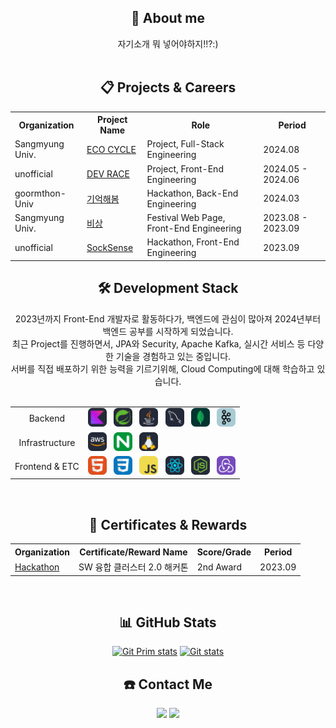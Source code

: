 <div align="center">
  <h2>🧐 About me</h2>
자기소개 뭐 넣어야하지!!?:)<br/>
</div>

<br/>

<div align="center">
    <h2>📋 Projects & Careers</h2>
  <table>
    <tr>
      <th>Organization</th>
      <th>Project Name</th>
      <th>Role</th>
      <th>Period</th>
    </tr>
    <tr>
      <td>Sangmyung Univ.</td>
      <td><a href="https://github.com/eco-cycle">ECO CYCLE</a></td>
      <td>Project, Full-Stack Engineering</td>
      <td>2024.08</td>
    </tr>
    <tr>
      <td>unofficial</td>
      <td><a href="https://github.com/Dev-Race">DEV RACE</a></td>
      <td>Project, Front-End Engineering</td>
      <td>2024.05 - 2024.06</td>
    </tr>
    <tr>
      <td>goormthon-Univ</td>
      <td><a href="https://github.com/goormthon-Univ/2024_BEOTKKOTTHON_TEAM_33_BE">기억해봄</a></td>
      <td>Hackathon, Back-End Engineering</td>
      <td>2024.03</td>
    </tr>
    <tr>
      <td>Sangmyung Univ.</td>
      <td><a href="https://github.com/zzangjyj0818/2023_Sangmyung_Festa_FE">비상</a></td>
      <td>Festival Web Page, Front-End Engineering</td>
      <td>2023.08 - 2023.09</td>
    </tr>
    <tr>
      <td>unofficial</td>
      <td><a href="https://github.com/2023-Hackathon-TeamSMUD">SockSense</a></td>
      <td>Hackathon, Front-End Engineering</td>
      <td>2023.09</td>
    </tr>
  </table>
</div>


<div align="center">
  <h2>🛠 Development Stack</h2>
  2023년까지 Front-End 개발자로 활동하다가, 백엔드에 관심이 많아져 2024년부터 백엔드 공부를 시작하게 되었습니다.<br/>
  최근 Project를 진행하면서, JPA와 Security, Apache Kafka, 실시간 서비스 등 다양한 기술을 경험하고 있는 중입니다.<br/>
  서버를 직접 배포하기 위한 능력을 기르기위해, Cloud Computing에 대해 학습하고 있습니다.<br/><br/>
  <table>
    <tr>
      <td align="center">Backend</td>
      <td>
        <div align="center">
          <img alt="Kotlin" width="30px" src="https://raw.githubusercontent.com/zzangjyj0818/Github_User_Content/250d0ac27c7cfd8418823d26a74822e206f28d13/Kotlin-Dark.svg" />
          &nbsp;
          <img alt="SpringBoot" width="30px" src="https://raw.githubusercontent.com/zzangjyj0818/Github_User_Content/250d0ac27c7cfd8418823d26a74822e206f28d13/Spring-Dark.svg" />
          &nbsp;
          <img alt="Java" width="30px" src="https://raw.githubusercontent.com/zzangjyj0818/Github_User_Content/250d0ac27c7cfd8418823d26a74822e206f28d13/Java-Dark.svg" />
          &nbsp;
          <img alt="MySQL" width="30px" src="https://raw.githubusercontent.com/zzangjyj0818/Github_User_Content/250d0ac27c7cfd8418823d26a74822e206f28d13/MySQL-Dark.svg" />
          &nbsp;
          <img alt="MongoDB" width="30px" src="https://raw.githubusercontent.com/zzangjyj0818/Github_User_Content/250d0ac27c7cfd8418823d26a74822e206f28d13/MongoDB.svg" />
          &nbsp;
          <img alt="Kafka" width="30px" src="https://raw.githubusercontent.com/zzangjyj0818/Github_User_Content/250d0ac27c7cfd8418823d26a74822e206f28d13/Kafka.svg" />
          <br/>
        </div>
      </td>
    </tr>
    <tr>
      <td align="center">Infrastructure</td>
      <td>
          <div>
            <img alt="AWS" width="30px" src="https://raw.githubusercontent.com/zzangjyj0818/Github_User_Content/250d0ac27c7cfd8418823d26a74822e206f28d13/AWS-Dark.svg" />
            &nbsp;
            <img alt="Nginx" width="30px" src="https://raw.githubusercontent.com/zzangjyj0818/Github_User_Content/250d0ac27c7cfd8418823d26a74822e206f28d13/Nginx.svg" />
            &nbsp;
            <img alt="Linux" width="30px" src="https://raw.githubusercontent.com/zzangjyj0818/Github_User_Content/250d0ac27c7cfd8418823d26a74822e206f28d13/Linux-Dark.svg" />
            &nbsp;
            <br/>
        </div>
      </td>
    </tr>
    <tr>
      <td align="center">Frontend & ETC</td>
      <td>
        <div>
          <img alt="HTML" width="30px" src="https://raw.githubusercontent.com/zzangjyj0818/Github_User_Content/250d0ac27c7cfd8418823d26a74822e206f28d13/HTML.svg" />
          &nbsp;
          <img alt="CSS" width="30px" src="https://raw.githubusercontent.com/zzangjyj0818/Github_User_Content/250d0ac27c7cfd8418823d26a74822e206f28d13/CSS.svg" />
          &nbsp;
          <img alt="JavaScript" width="30px" src="https://raw.githubusercontent.com/zzangjyj0818/Github_User_Content/250d0ac27c7cfd8418823d26a74822e206f28d13/JavaScript.svg" />
          &nbsp;
          <img alt="React" width="30px" src="https://raw.githubusercontent.com/zzangjyj0818/Github_User_Content/250d0ac27c7cfd8418823d26a74822e206f28d13/React-Dark.svg" />
          &nbsp;
          <img alt="NodeJS" width="30px" src="https://raw.githubusercontent.com/zzangjyj0818/Github_User_Content/250d0ac27c7cfd8418823d26a74822e206f28d13/NodeJS-Dark.svg" />
          &nbsp;
          <img alt="Redux" width="30px" src="https://raw.githubusercontent.com/zzangjyj0818/Github_User_Content/250d0ac27c7cfd8418823d26a74822e206f28d13/Redux.svg" />
          <br/>
        </div>
      </td>
    </tr>
  </table>
</div>
<br/>

<div align="center">
  <h2>🏅 Certificates & Rewards</h2>
  <table>
    <tr>
      <th>Organization</th>
      <th>Certificate/Reward Name</th>
      <th>Score/Grade</th>
      <th>Period</th>
    </tr>
    <tr>
      <td><a href="https://github.com/2023-Hackathon-TeamSMUD">Hackathon</a></td>
      <td>SW 융합 클러스터 2.0 해커톤</td>
      <td>2nd Award</td>
      <td>2023.09</td>
    </tr>
  </table>
</div>
<br/>

<div align="center">
  <h2>📊 GitHub Stats</h2>
  <a href="#"><img src="https://github-readme-stats.vercel.app/api/top-langs/?username=zzangjyj0818&layout=compact&hide=issues" alt="Git Prim stats" height="160px" /></a>
  <a href="#"><img src="https://github-readme-stats.vercel.app/api?username=zzangjyj0818" alt="Git stats" height="160px" /></a>
  <br/>
  <h2>☎️ Contact Me</h2>
  <a href="https://www.instagram.com/im_y._.jae/"><img src="https://img.shields.io/badge/Instagram-E4405F?style=flat-square&logo=Instagram&logoColor=white&link=https://www.instagram.com/im_y._.jae/"/></a>
  <a href="mailto:zzangjyj0818@gmail.com"><img src="https://img.shields.io/badge/Gmail-d14836?style=flat-square&logo=Gmail&logoColor=white&link=mailto:zzangjyj0818@gmail.com"/></a>
</div>
